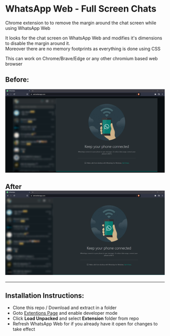 # WhatsApp Web - Full Screen Chats

Chrome extension to to remove the margin around the chat screen while using WhatsApp Web

It looks for the chat screen on WhatsApp Web and modifies it's dimensions to disable the margin around it.  
Moreover there are no memory footprints as everything is done using CSS

This can work on Chrome/Brave/Edge or any other chromium based web browser

## Before:
![screenshot-before](images/before.png)
## After![screenshot-before](images/after.png)

---

## Installation Instructions:
- Clone this repo / Download and extract in a folder
- Goto [Extentions Page](chrome://extension) and enable developer mode
- Click **Load Unpacked** and select **Extension** folder from repo
- Refresh WhatsApp Web for if you already have it open for changes to take effect
